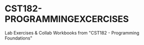 # CST182-PROGRAMMINGEXCERCISES
Lab Exercises &amp; Collab Workbooks from "CST182 - Programming Foundations"
